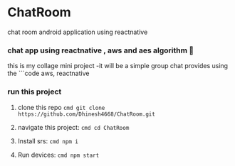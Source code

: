 # ChatRoom
chat room android application using reactnative
### chat app using reactnative , aws and aes algorithm 🦊
this is my collage mini project 
  -it will be a simple group chat provides using the ```code aws, reactnative

### run this project
1. clone this repo
  ``cmd
  git clone https://github.com/Dhinesh4668/ChatRoom.git
  ``

3. navigate this project:
  ``cmd
  cd ChatRoom
  ``

3. Install srs:
  ``cmd
  npm i
  ``

5. Run devices:
  ``cmd
  npm start
  ``
